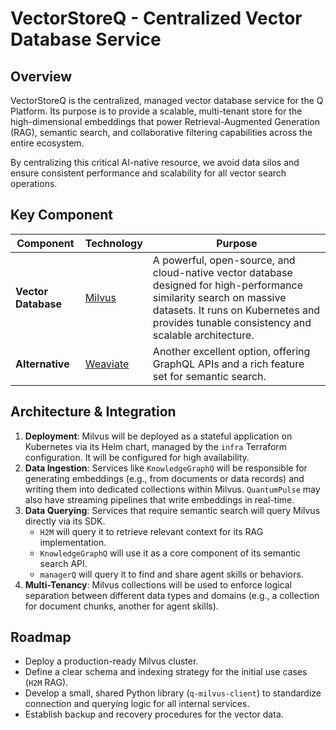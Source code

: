 # VectorStoreQ - Centralized Vector Database Service

## Overview

VectorStoreQ is the centralized, managed vector database service for the Q Platform. Its purpose is to provide a scalable, multi-tenant store for the high-dimensional embeddings that power Retrieval-Augmented Generation (RAG), semantic search, and collaborative filtering capabilities across the entire ecosystem.

By centralizing this critical AI-native resource, we avoid data silos and ensure consistent performance and scalability for all vector search operations.

## Key Component

| Component         | Technology                               | Purpose                                                                                                                                                                                                       |
|-------------------|------------------------------------------|---------------------------------------------------------------------------------------------------------------------------------------------------------------------------------------------------------------|
| **Vector Database** | [Milvus](https://milvus.io/)             | A powerful, open-source, and cloud-native vector database designed for high-performance similarity search on massive datasets. It runs on Kubernetes and provides tunable consistency and scalable architecture. |
| **Alternative**   | [Weaviate](https://weaviate.io/)         | Another excellent option, offering GraphQL APIs and a rich feature set for semantic search.                                                                                                                   |

## Architecture & Integration

1.  **Deployment**: Milvus will be deployed as a stateful application on Kubernetes via its Helm chart, managed by the `infra` Terraform configuration. It will be configured for high availability.
2.  **Data Ingestion**: Services like `KnowledgeGraphQ` will be responsible for generating embeddings (e.g., from documents or data records) and writing them into dedicated collections within Milvus. `QuantumPulse` may also have streaming pipelines that write embeddings in real-time.
3.  **Data Querying**: Services that require semantic search will query Milvus directly via its SDK.
    *   `H2M` will query it to retrieve relevant context for its RAG implementation.
    *   `KnowledgeGraphQ` will use it as a core component of its semantic search API.
    *   `managerQ` will query it to find and share agent skills or behaviors.
4.  **Multi-Tenancy**: Milvus collections will be used to enforce logical separation between different data types and domains (e.g., a collection for document chunks, another for agent skills).

## Roadmap

- Deploy a production-ready Milvus cluster.
- Define a clear schema and indexing strategy for the initial use cases (`H2M` RAG).
- Develop a small, shared Python library (`q-milvus-client`) to standardize connection and querying logic for all internal services.
- Establish backup and recovery procedures for the vector data. 